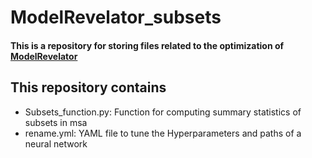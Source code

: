 # ModelRevelator_subsets
#### This is a repository for storing files related to the optimization of [ModelRevelator](https://github.com/Cibiv/ModelRevelator)
## This repository contains
* Subsets_function.py: Function for computing summary statistics of subsets in msa
* rename.yml: YAML file to tune the Hyperparameters and paths of a neural network 

